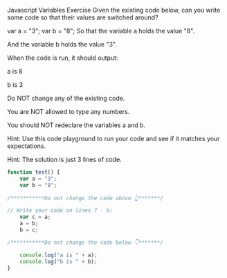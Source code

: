 Javascript Variables Exercise
Given the existing code below, can you write some code so that their values are switched around?

var a = "3";
var b = "8";
So that the variable a holds the value "8".

And the variable b holds the value "3".

When the code is run, it should output:

a is 8

b is 3

Do NOT change any of the existing code.

You are NOT allowed to type any numbers.

You should NOT redeclare the variables a and b.

Hint: Use this code playground to run your code and see if it matches your expectations.

Hint: The solution is just 3 lines of code.
```javascript
function test() {
    var a = "3";
    var b = "8";
    
/***********Do not change the code above 👆*******/

// Write your code on lines 7 - 9:
    var c = a;
    a = b;
    b = c;

/***********Do not change the code below 👇*******/

    console.log("a is " + a);
    console.log("b is " + b);
}
```
